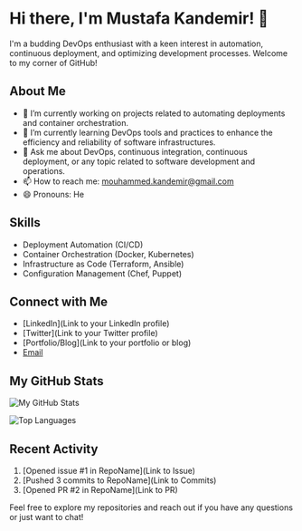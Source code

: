 # Hi there, I'm Mustafa Kandemir! 👋

I'm a budding DevOps enthusiast with a keen interest in automation, continuous deployment, and optimizing development processes. Welcome to my corner of GitHub!

## About Me

- 🔭 I’m currently working on projects related to automating deployments and container orchestration.
- 🌱 I’m currently learning DevOps tools and practices to enhance the efficiency and reliability of software infrastructures.
- 💬 Ask me about DevOps, continuous integration, continuous deployment, or any topic related to software development and operations.
- 📫 How to reach me: mouhammed.kandemir@gmail.com
- 😄 Pronouns: He

## Skills

- Deployment Automation (CI/CD)
- Container Orchestration (Docker, Kubernetes)
- Infrastructure as Code (Terraform, Ansible)
- Configuration Management (Chef, Puppet)

## Connect with Me

- [LinkedIn](Link to your LinkedIn profile)
- [Twitter](Link to your Twitter profile)
- [Portfolio/Blog](Link to your portfolio or blog)
- [Email](mouhammed.kandemir@gmail.com)

## My GitHub Stats

![My GitHub Stats](https://github-readme-stats.vercel.app/api?username=iammoussline&show_icons=true)

![Top Languages](https://github-readme-stats.vercel.app/api/top-langs/?username=iammoussline&layout=compact)

## Recent Activity

<!--START_SECTION:activity-->
1. [Opened issue #1 in RepoName](Link to Issue)
2. [Pushed 3 commits to RepoName](Link to Commits)
3. [Opened PR #2 in RepoName](Link to PR)
<!--END_SECTION:activity-->

Feel free to explore my repositories and reach out if you have any questions or just want to chat!
